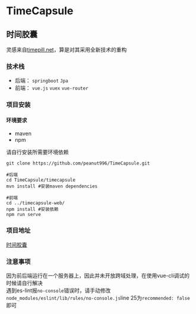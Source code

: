 # TimeCapsule

## 时间胶囊

灵感来自[timepill.net](https://p.timepill.net/)，算是对其采用全新技术的重构

### 技术栈

+ 后端： `springboot` `Jpa`
+ 前端： `vue.js` `vuex` `vue-router`

### 项目安装

#### 环境要求

+ maven
+ npm

请自行安装所需要环境依赖
```shell
git clone https://github.com/peanut996/TimeCapsule.git

#后端
cd TimeCapsule/timecapsule
mvn install #安装maven dependencies

#前端
cd ../timecapsule-web/
npm install #安装依赖
npm run serve 
```

### 项目地址

[时间胶囊](http://godv2ray.online)  

### 注意事项

因为前后端运行在一个服务器上，因此并未开放跨域处理，在使用vue-cli调试的时候请自行解决  
遇到es-lint报`no-console`错误时，请手动修改`node_modules/eslint/lib/rules/no-console.js`line 25为`recommended: false`即可
